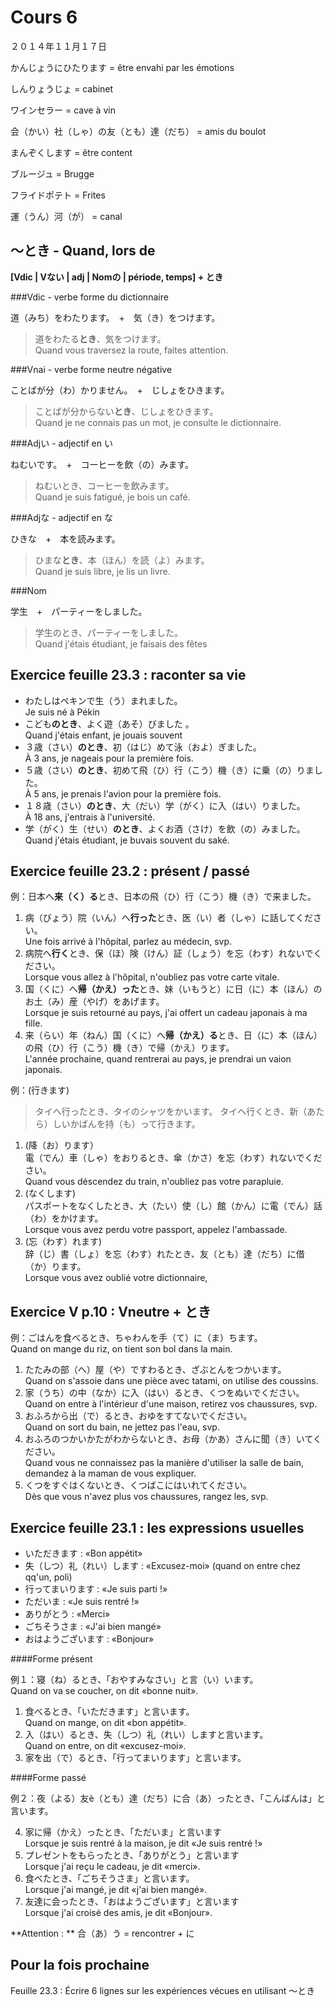 Cours 6
============

２０１４年１１月１７日

かんじょうにひたります = être envahi par les émotions

しんりょうじょ = cabinet

ワインセラー = cave à vin

会（かい）社（しゃ）の友（とも）達（だち） = amis du boulot

まんぞくします = être content

ブルージュ = Brugge

フライドポテト = Frites

運（うん）河（が） = canal

〜とき - Quand, lors de
---------------------

**[Vdic | Vない | adj | Nomの | période, temps] + とき**

###Vdic - verbe forme du dictionnaire

道（みち）をわたります。　+　気（き）をつけます。
> 道をわたる**とき**、気をつけます。  
Quand vous traversez la route, faites attention.

###Vnai - verbe forme neutre négative

ことばが分（わ）かりません。　+　じしょをひきます。
> ことばが分からない**とき**、じしょをひきます。  
Quand je ne connais pas un mot, je consulte le dictionnaire.

###Adjい - adjectif en い

ねむいです。　+　コーヒーを飲（の）みます。
> ねむいとき、コーヒーを飲みます。  
Quand je suis fatigué, je bois un café.

###Adjな - adjectif en な

ひきな　+　本を読みます。
> ひまな**とき**、本（ほん）を読（よ）みます。  
Quand je suis libre, je lis un livre.

###Nom

学生　+　パーティーをしました。
> 学生のとき、パーティーをしました。  
Quand j'étais étudiant, je faisais des fêtes


Exercice feuille 23.3 : raconter sa vie
-------------------

- わたしはペキンで生（う）まれました。    
Je suis né à Pékin
- こども**のとき**、よく遊（あそ）びました 。   
Quand j'étais enfant, je jouais souvent
- ３歳（さい）**のとき**、初（はじ）めて泳（およ）ぎました。   
À 3 ans, je nageais pour la première fois.
- ５歳（さい）**のとき**、初めて飛（ひ）行（こう）機（き）に乗（の）りました。    
À 5 ans, je prenais l'avion pour la première fois.
- １８歳（さい）**のとき**、大（だい）学（がく）に入（はい）りました。   
À 18 ans, j'entrais à l'université.
- 学（がく）生（せい）**のとき**、よくお酒（さけ）を飲（の）みました。   
Quand j'étais étudiant, je buvais souvent du saké.

Exercice feuille 23.2 : présent / passé
---------------

例：日本へ**来（く）る**とき、日本の飛（ひ）行（こう）機（き）で来ました。

1. 病（びょう）院（いん）へ**行った**とき、医（い）者（しゃ）に話してください。   
Une fois arrivé à l'hôpital, parlez au médecin, svp.
2. 病院へ**行く**とき、保（ほ）険（けん）証（しょう）を忘（わす）れないでください。   
Lorsque vous allez à l'hôpital, n'oubliez pas votre carte vitale.
3. 国（くに）へ**帰（かえ）った**とき、妹（いもうと）に日（に）本（ほん）のお土（み）産（やげ）をあげます。   
Lorsque je suis retourné au pays, j'ai offert un cadeau japonais à ma fille.
4. 来（らい）年（ねん）国（くに）へ**帰（かえ）る**とき、日（に）本（ほん）の飛（ひ）行（こう）機（き）で帰（かえ）ります。   
L'année prochaine, quand rentrerai au pays, je prendrai un vaion japonais.


例：(行きます)
> タイへ行ったとき、タイのシャツをかいます。
> タイへ行くとき、新（あたら）しいかばんを持（も）って行きます。

1. (降（お）ります）   
電（でん）車（しゃ）をおりるとき、傘（かさ）を忘（わす）れないでください。   
Quand vous déscendez du train, n'oubliez pas votre parapluie.
2. (なくします)    
パスポートをなくしたとき、大（たい）使（し）館（かん）に電（でん）話（わ）をかけます。   
Lorsque vous avez perdu votre passport, appelez l'ambassade.
3. (忘（わす）れます)   
辞（じ）書（しょ）を忘（わす）れたとき、友（とも）達（だち）に借（か）ります。   
Lorsque vous avez oublié votre dictionnaire, 

Exercice V p.10 : Vneutre + とき
------------------------------

例：ごはんを食べるとき、ちゃわんを手（て）に（ま）ちます。     
Quand on mange du riz, on tient son bol dans la main.

1. たたみの部（へ）屋（や）ですわるとき、ざぶとんをつかいます。    
Quand on s'assoie dans une pièce avec tatami, on utilise des coussins.
2. 家（うち）の中（なか）に入（はい）るとき、くつをぬいでください。    
Quand on entre à l'intérieur d'une maison, retirez vos chaussures, svp.
3. おふろから出（で）るとき、おゆをすてないでください。   
Quand on sort du bain, ne jettez pas l'eau, svp.
4. おふろのつかいかたがわからないとき、お母（かあ）さんに聞（き）いてください。   
Quand vous ne connaissez pas la manière d'utiliser la salle de bain, demandez à la maman de vous expliquer.
5. くつをすぐはくないとき、くつばこにはいれてください。    
Dès que vous n'avez plus vos chaussures, rangez les, svp.

Exercice feuille 23.1 : les expressions usuelles
------------------- 

* いただきます : «Bon appétit»
* 失（しつ）礼（れい）します : «Excusez-moi» (quand on entre chez qq'un, poli)
* 行ってまいります : «Je suis parti !»
* ただいま : «Je suis rentré !»
* ありがとう : «Merci»
* ごちそうさま : «J'ai bien mangé»
* おはようございます : «Bonjour»

####Forme présent

例１：寝（ね）るとき、「おやすみなさい」と言（い）います。    
Quand on va se coucher, on dit «bonne nuit».

1. 食べるとき、「いただきます」と言います。   
Quand on mange, on dit «bon appétit».
2. 入（はい）るとき、失（しつ）礼（れい）しますと言います。   
Quand on entre, on dit «excusez-moi».
3. 家を出（で）るとき、「行ってまいります」と言います。

####Forme passé

例２：夜（よる）友è（とも）達（だち）に合（あ）ったとき、「こんばんは」と言います。

4. 家に帰（かえ）ったとき、「ただいま」と言います   
Lorsque je suis rentré à la maison, je dit «Je suis rentré !»
5. プレゼントをもらったとき、「ありがとう」と言います   
Lorsque j'ai reçu le cadeau, je dit «merci».
6. 食べたとき、「ごちそうさま」と言います。   
Lorsque j'ai mangé, je dit «j'ai bien mangé».
7. 友達に会ったとき、「おはようございます」と言います    
Lorsque j'ai croisé des amis, je dit «Bonjour».

**Attention : ** 合（あ）う = rencontrer + に

Pour la fois prochaine
-------------------------

Feuille 23.3 : Écrire 6 lignes sur les expériences vécues en utilisant 〜とき



